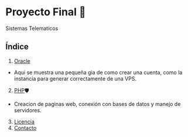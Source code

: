# Proyecto Final 📡
Sistemas Telematicos

## Índice

1. [Oracle](https://github.com/ElmoBellako246/ElmoBellako246.github.io/blob/main/READMEORACLE.md)
* Aqui se muestra una pequeña gia de como crear una cuenta, como la instancia para generar correctamente de una VPS.
2. [PHP](https://github.com/ElmoBellako246/ElmoBellako246.github.io/blob/main/READMEPHP.md)🛡️
* Creacion de paginas web, conexión con bases de datos y manejo de servidores.
3. [Licencia](#licencia)
4. [Contacto](#contacto)
